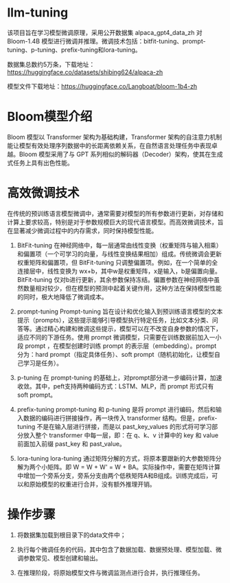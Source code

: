 # llm-tuning
该项目旨在学习模型微调原理，采用公开数据集 alpaca_gpt4_data_zh 对 Bloom-1.4B 模型进行微调并推理。微调技术包括：bitfit-tuning、prompt-tuning、p-tuning、prefix-tuning和lora-tuning。

数据集总数约5万条，下载地址：https://huggingface.co/datasets/shibing624/alpaca-zh

模型文件下载地址：https://huggingface.co/Langboat/bloom-1b4-zh

# Bloom模型介绍
Bloom 模型以 Transformer 架构为基础构建，Transformer 架构的自注意力机制能让模型有效处理序列数据中的长距离依赖关系，在自然语言处理任务中表现卓越。Bloom 模型采用了与 GPT 系列相似的解码器（Decoder）架构，使其在生成式任务上具有出色性能。

# 高效微调技术
在传统的预训练语言模型微调中，通常需要对模型的所有参数进行更新，对存储和计算上要求较高，特别是对于参数规模巨大的现代语言模型。而高效微调技术，旨在显著减少微调过程中的内存需求，同时保持模型性能。

1. BitFit-tuning
   在神经网络中，每一层通常由线性变换（权重矩阵与输入相乘）和偏置项（一个可学习的向量，与线性变换结果相加）组成。传统微调会更新权重矩阵和偏置项，但 BitFit-tuning 只调整偏置项。例如，在一个简单的全连接层中，线性变换为 wx+b，其中w是权重矩阵，x是输入，b是偏置向量。BitFit-tuning 仅对b进行更新，其余参数保持冻结。偏置参数在神经网络中虽然数量相对较少，但在模型的预测中起着关键作用，这种方法在保持模型性能的同时，极大地降低了微调成本。
   
2. prompt-tuning
   Prompt-tuning 旨在设计和优化输入到预训练语言模型的文本提示（prompts），这些提示能够引导模型执行特定任务，比如文本分类、问答等。通过精心构建和微调这些提示，模型可以在不改变自身参数的情况下，适应不同的下游任务。使用 prompt 微调模型，只需要在训练数据前加入一小段 prompt ，在模型创建时训练 prompt 的表示层（embedding）。prompt 分为：hard prompt（指定具体任务）、soft prompt（随机初始化，让模型自己学习是任务）。
   
3. p-tuning
   在 prompt-tuning 的基础上，对prompt部分进一步编码计算，加速收敛。其中，peft支持两种编码方式：LSTM、MLP，而 prompt 形式只有 soft prompt。
   
4. prefix-tuning
   prompt-tuning 和 p-tuning 是将 prompt 进行编码，然后和输入数据的编码进行拼接操作，再一块传入 transformer 结构。但是，prefix-tuning 不是在输入层进行拼接，而是以 past_key_values 的形式将可学习部分放入整个 transformer 中每一层，即：在 q、k、v 计算中的 key 和 value 前面加入前缀 past_key 和 past_value。
   
5. lora-tuning
   lora-tuning 通过矩阵分解的方式，将原本要跟新的大参数矩阵分解为两个小矩阵。即 W = W + W' = W + BA。实际操作中，需要在矩阵计算中增加一个旁系分支，旁系分支由两个低秩矩阵A和B组成。训练完成后，可以和原始模型的权重进行合并，没有额外推理开销。

# 操作步骤
1. 将数据集加载到根目录下的data文件中；
   
2. 执行每个微调任务的代码，其中包含了数据加载、数据预处理、模型加载、微调参数常见、模型创建和输出。

3. 在推理阶段，将原始模型文件与微调监测点进行合并，执行推理任务。


